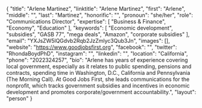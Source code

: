 {
  "title": "Arlene Martinez",
  "linktitle": "Arlene Martinez",
  "first": "Arlene",
  "middle": "",
  "last": "Martinez",
  "honorific": "",
  "pronoun": "she/her",
  "role": "Communications Director",
  "expertise": [
    "Business & Finance",
    "Economy",
    "Education"
  ],
  "keywords": [
    "Economic development",
    "subsidies",
    "GASB 77",
    "mega deals",
    "Amazon",
    "corporate subsidies"
  ],
  "email": "YXJsZW5lQGdvb2Rqb2JzZmlyc3Qub3Jn",
  "images": [],
  "website": "https://www.goodjobsfirst.org",
  "facebook": "",
  "twitter": "RhondaBoydPhD",
  "instagram": "",
  "linkedin": "",
  "location": "California",
  "phone": "2022324257",
  "bio": "Arlene has years of experience covering local government, especially as it relates to public spending, pensions and contracts, spending time in Washington, D.C., California and Pennsylvania (The Morning Call). At Good Jobs First, she leads communications for the nonprofit, which tracks government subsidies and incentives in economic development and promotes corporate/government accountability.",
  "layout": "person"
}